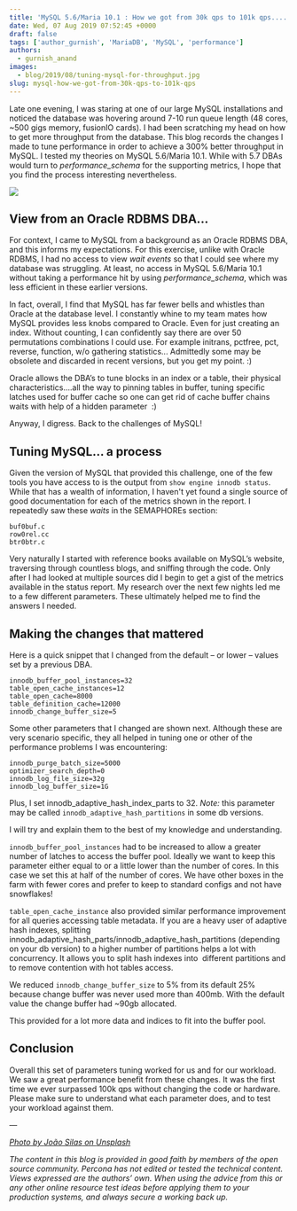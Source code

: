 ```yaml
---
title: 'MySQL 5.6/Maria 10.1 : How we got from 30k qps to 101k qps.....'
date: Wed, 07 Aug 2019 07:52:45 +0000
draft: false
tags: ['author_gurnish', 'MariaDB', 'MySQL', 'performance']
authors:
  - gurnish_anand
images: 
  - blog/2019/08/tuning-mysql-for-throughput.jpg
slug: mysql-how-we-got-from-30k-qps-to-101k-qps
---
```


Late one evening, I was staring at one of our large MySQL installations and noticed the database was hovering around 7-10 run queue length (48 cores, \~500 gigs memory, fusionIO cards). I had been scratching my head on how to get more throughput from the database. This blog records the changes I made to tune performance in order to achieve a 300% better throughput in MySQL. I tested my theories on MySQL 5.6/Maria 10.1. While with 5.7 DBAs would turn to _performance_schema_ for the supporting metrics, I hope that you find the process interesting nevertheless.

![](blog/2019/08/tuning-mysql-for-throughput.jpg)

View from an Oracle RDBMS DBA...
--------------------------------

For context, I came to MySQL from a background as an Oracle RDBMS DBA, and this informs my expectations. For this exercise, unlike with Oracle RDBMS, I had no access to view _wait events_ so that I could see where my database was struggling. At least, no access in MySQL 5.6/Maria 10.1 without taking a performance hit by using _performance_schema_, which was less efficient in these earlier versions. 

In fact, overall, I find that MySQL has far fewer bells and whistles than Oracle at the database level. I constantly whine to my team mates how MySQL provides less knobs compared to Oracle. Even for just creating an index. Without counting, I can confidently say there are over 50 permutations combinations I could use. For example initrans, pctfree, pct, reverse, function, w/o gathering statistics... Admittedly some may be obsolete and discarded in recent versions, but you get my point. :) 

Oracle allows the DBA’s to tune blocks in an index or a table, their physical characteristics….all the way to pinning tables in buffer, tuning specific latches used for buffer cache so one can get rid of cache buffer chains waits with help of a hidden parameter  :) 

Anyway, I digress. Back to the challenges of MySQL!

Tuning MySQL... a process
-------------------------

Given the version of MySQL that provided this challenge, one of the few tools you have access to is the output from `show engine innodb status`. While that has a wealth of information, I haven't yet found a single source of good documentation for each of the metrics shown in the report. I repeatedly saw these _waits_ in the SEMAPHOREs section:
```
buf0buf.c
row0rel.cc
btr0btr.c
```
Very naturally I started with reference books available on MySQL’s website, traversing through countless blogs, and sniffing through the code. Only after I had looked at multiple sources did I begin to get a gist of the metrics available in the status report. My research over the next few nights led me to a few different parameters. These ultimately helped me to find the answers I needed.

Making the changes that mattered
--------------------------------

Here is a quick snippet that I changed from the default – or lower – values set by a previous DBA.
```
innodb_buffer_pool_instances=32
table_open_cache_instances=12
table_open_cache=8000
table_definition_cache=12000
innodb_change_buffer_size=5
```
Some other parameters that I changed are shown next. Although these are very scenario specific, they all helped in tuning one or other of the performance problems I was encountering:
```
innodb_purge_batch_size=5000 
optimizer_search_depth=0
innodb_log_file_size=32g
innodb_log_buffer_size=1G

```
Plus, I set innodb_adaptive_hash_index_parts to 32. _Note:_ this parameter may be called `innodb_adaptive_hash_partitions` in some db versions. 

I will try and explain them to the best of my knowledge and understanding. 

`innodb_buffer_pool_instances` had to be increased to allow a greater number of latches to access the buffer pool. Ideally we want to keep this parameter either equal to or a little lower than the number of cores. In this case we set this at half of the number of cores. We have other boxes in the farm with fewer cores and prefer to keep to standard configs and not have snowflakes! 

`table_open_cache_instance` also provided similar performance improvement for all queries accessing table metadata. If you are a heavy user of adaptive hash indexes, splitting innodb_adaptive_hash_parts/innodb_adaptive_hash_partitions (depending on your db version) to a higher number of partitions helps a lot with concurrency. It allows you to split hash indexes into  different partitions and to remove contention with hot tables access. 

We reduced `innodb_change_buffer_size` to 5% from its default 25% because change buffer was never used more than 400mb. With the default value the change buffer had \~90gb allocated.

This provided for a lot more data and indices to fit into the buffer pool.

Conclusion
----------

Overall this set of parameters tuning worked for us and for our workload. We saw a great performance benefit from these changes. It was the first time we ever surpassed 100k qps without changing the code or hardware. Please make sure to understand what each parameter does, and to test your workload against them. 

_—_ 

_[Photo by ](https://unsplash.com/search/photos/raspberry?utm_source=unsplash&utm_medium=referral&utm_content=creditCopyText)[João Silas](https://unsplash.com/@joaosilas?utm_source=unsplash&utm_medium=referral&utm_content=creditCopyText)[ on ](https://unsplash.com/search/photos/raspberry?utm_source=unsplash&utm_medium=referral&utm_content=creditCopyText)[Unsplash](https://unsplash.com/search/photos/mystery?utm_source=unsplash&utm_medium=referral&utm_content=creditCopyText)_ 

_The content in this blog is provided in good faith by members of the open source community. Percona has not edited or tested the technical content. Views expressed are the authors’ own. When using the advice from this or any other online resource test ideas before applying them to your production systems, and always secure a working back up._
